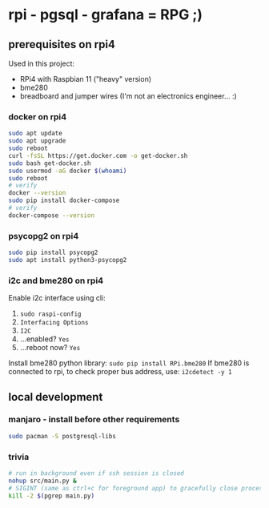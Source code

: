 # rpi - pgsql - grafana = RPG ;)

## prerequisites on rpi4

Used in this project:
- RPi4 with Raspbian 11 ("heavy" version)
- bme280
- breadboard and jumper wires (I'm not an electronics engineer... :)

### docker on rpi4

```bash
sudo apt update
sudo apt upgrade
sudo reboot
curl -fsSL https://get.docker.com -o get-docker.sh
sudo bash get-docker.sh
sudo usermod -aG docker $(whoami)
sudo reboot
# verify
docker --version
sudo pip install docker-compose
# verify
docker-compose --version
```

### psycopg2 on rpi4

```bash
sudo pip install psycopg2
sudo apt install python3-psycopg2
```

### i2c and bme280 on rpi4

Enable i2c interface using cli:
1. `sudo raspi-config`
2. `Interfacing Options`
3. `I2C`
4. ...enabled? `Yes`
5. ...reboot now? `Yes`

Install bme280 python library: `sudo pip install RPi.bme280`
If bme280 is connected to rpi, to check proper bus address, use: `i2cdetect -y 1`

## local development

### manjaro - install before other requirements

```bash
sudo pacman -S postgresql-libs
```

### trivia

```bash
# run in background even if ssh session is closed
nohup src/main.py &
# SIGINT (same as ctrl+c for foreground app) to gracefully close process
kill -2 $(pgrep main.py)
```
